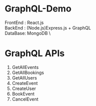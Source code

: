 # GraphQL-Demo
FrontEnd : React.js \
BackEnd : (Node.js)Express.js + GraphQL \
DataBase: MongoDB \

# GraphQL APIs
1. GetAllEvents
2. GetAllBookings
3. GetAllUsers
4. CreateEvent
5. CreateUser
6. BookEvent
7. CancelEvent
